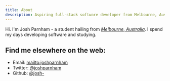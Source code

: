 ```yaml
--- 
title: About
description: Aspiring full-stack software developer from Melbourne, Australia.
---
```


Hi. I'm Josh Parnham - a student hailing from [*Melbourne, Australia*](http://osm.org/go/uG4NAb). I spend my days developing software and studying.

## Find me elsewhere on the web:

* <i class="fa fa-envelope-o"></i> Email: [mailto:joshparnham](mailto:joshparnham+blog@gmail.com)
* <i class="fa fa-twitter"></i> Twitter: [@joshparnham](http://twitter.com/joshparnham)
* <i class="fa fa-github"></i> Github: [@josh-](http://github.com/josh-)
